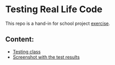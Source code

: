 # Testing Real Life Code
This repo is a hand-in for school project [exercise](https://docs.google.com/document/d/1XkDQ19Ezr_LHiWuEhvbRAp3XmaufD3ocYBE4Ri9b6XA/edit).

## Content:
* [Testing class](https://github.com/Koziar/Testing-Real-Life-Code-Ex/blob/master/RecognitionAllIT.java)
* [Screenshot with the test results](https://github.com/Koziar/Testing-Real-Life-Code-Ex/blob/master/Screen%20Shot%202017-03-07%20at%2018.19.13.png)
